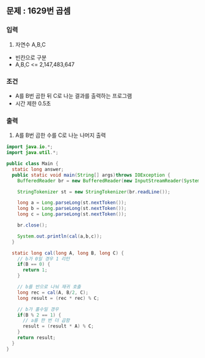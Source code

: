## 문제 : 1629번 곱셈

### 입력 
1. 자연수 A,B,C
- 빈칸으로 구분 
- A,B,C <= 2,147,483,647 

### 조건
- A를 B번 곱한 뒤 C로 나눈 결과를 출력하는 프로그램
- 시간 제한 0.5초 

### 출력
1. A를 B번 곱한 수를 C로 나눈 나머지 출력 

```java
import java.io.*;
import java.util.*; 

public class Main {
  static long answer; 
  public static void main(String[] args)throws IOException {
    BufferedReader br = new BufferedReader(new InputStreamReader(System.in));

    StringTokenizer st = new StringTokenizer(br.readLine()); 

    long a = Long.parseLong(st.nextToken());
    long b = Long.parseLong(st.nextToken());
    long c = Long.parseLong(st.nextToken()); 

    br.close(); 

    System.out.println(cal(a,b,c)); 
  }

  static long cal(long A, long B, long C) {
    // b가 0일 경우 1 리턴 
    if(B == 0) {
      return 1; 
    }

    // b를 반으로 나눠 재귀 호출 
    long rec = cal(A, B/2, C); 
    long result = (rec * rec) % C; 

    // b가 홀수일 경우 
    if(B % 2 == 1) {
      // a를 한 번 더 곱함 
      result = (result * A) % C;
    }
    return result; 
  }
}


```